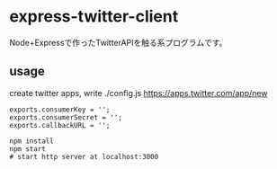 # express-twitter-client
Node+Expressで作ったTwitterAPIを触る系プログラムです。


## usage
create twitter apps, write ./config.js
https://apps.twitter.com/app/new
```
exports.consumerKey = '';
exports.consumerSecret = '';
exports.callbackURL = '';
```


```
npm install
npm start
# start http server at localhost:3000
```
